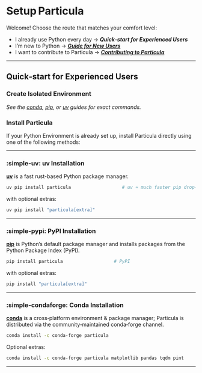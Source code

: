 # Setup Particula

Welcome!  Choose the route that matches your comfort level:

* I already use Python every day → **_Quick‑start for Experienced Users_**
* I’m new to Python → [**_Guide for New Users_**](Details/New_to_Python.md)
* I want to contribute to Particula → [**_Contributing to Particula_**](Details/Contributor_Setup.md)

---

## Quick‑start for Experienced Users

### Create Isolated Environment
  
   *See the [conda](Details/Setup_Conda.md), [pip](Details/Setup_PIP.md), or [uv](Details/Setup_UV.md) guides for exact commands.*

### Install Particula

If your Python Environment is already set up, install Particula directly using one of the following methods:

---

### :simple-uv: **uv** Installation

[**uv**](Details/Setup_UV.md) is a fast rust-based Python package manager.

```bash
uv pip install particula                   # uv ≈ much faster pip drop‑in 
```

with optional extras:
```bash
uv pip install "particula[extra]"
```

---

### :simple-pypi: PyPI Installation

[**pip**](Details/Setup_PIP.md) is Python’s default package manager and installs packages from the Python Package Index (PyPI).

```bash
pip install particula                   # PyPI
```

with optional extras:
```bash
pip install "particula[extra]"
```

---

### :simple-condaforge: Conda Installation

[**conda**](Details/Setup_Conda.md) is a cross‑platform environment & package manager; Particula is distributed via the community‑maintained conda‑forge channel.

```bash
conda install -c conda-forge particula
```

Optional extras:
```bash
conda install -c conda-forge particula matplotlib pandas tqdm pint 
```

---

